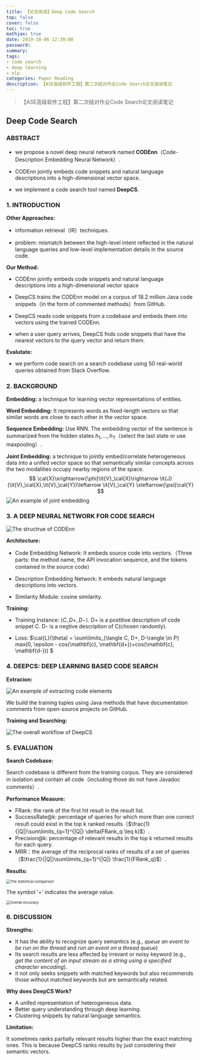 ```yaml
---
title: 【论文阅读】Deep Code Search
top: false
cover: false
toc: true
mathjax: true
date: 2019-10-06 12:39:00
password:
summary:
tags: 
- code search
- deep learning
- nlp
categories: Paper Reading
description: 【ASE高级软件工程】第二次结对作业Code Search论文阅读笔记
---
```

> 【ASE高级软件工程】第二次结对作业Code Search论文阅读笔记

## Deep Code Search

### ABSTRACT

- we propose a novel deep neural network named **CODEnn**（Code-Description Embedding Neural Network）.

- CODEnn jointly embeds code snippets and natural language descriptions into a high-dimensional vector space.
- we implement a code search tool named **DeepCS**. 

### 1.  INTRODUCTION

**Other Approaches:**  

- information retrieval（IR）techniques.

- problem: mismatch between the high-level intent reﬂected in the natural language queries and low-level implementation details in the source code.

**Our Method:**

- CODEnn jointly embeds code snippets and natural language descriptions into a high-dimensional vector space

- DeepCS trains the CODEnn model on a corpus of 18.2 million Java code snippets（in the form of commented methods）from GitHub.   

- DeepCS reads code snippets from a codebase and embeds them into vectors using the trained CODEnn.
- when a user query arrives, DeepCS fnds code snippets that have the nearest vectors to the query vector and return them. 

**Evalutate:**

- we perform code search on a search codebase using 50 real-world queries obtained from Stack Overﬂow.  

### 2.  BACKGROUND

**Embedding:** a technique for learning vector representations of entities.

**Word Embedding:** It represents words as fixed-length vectors so that similar words are close
to each other in the vector space.

**Sequence Embedding:** Use RNN. The embedding vector of the sentence is summarized from the hidden states $h_1, ..., h_T$（select the last state or use maxpooling）. 

**Joint Embedding:** a technique to jointly embed/correlate heterogeneous data into a unifed vector space so that semantically similar concepts across the two modalities occupy nearby regions of the space.
$$
\cal{X}\xrightarrow{\phi}\it{V}_\cal{X}\rightarrow \it{J}(\it{V}_\cal{X},\it{V}_\cal{Y})\leftarrow \it{V}_\cal{Y} \xleftarrow{\psi}\cal{Y}
$$
![An example of joint embedding](joint-embeding.png)

### 3.  A DEEP NEURAL NETWORK FOR CODE SEARCH 

![The structrue of CODEnn](CODEnn.png)

**Architecture:**

- Code Embedding Network: It embeds source code into vectors.（Three parts: the method name, the API invocation sequence, and the tokens contained in the source code）

- Description Embedding Network: It embeds natural language descriptions into
  vectors. 

- Similarity Module: cosine similarity.

**Training:**

- Training Instance: $\langle C, D+, D-\rangle$. D+ is a postitive description of code snippet C. D- is a negtive description of C(chosen randomly). 

- Loss: $\cal{L}(\theta) = \sum\limits_{\langle C, D+, D-\rangle \in P} max(0, \epsilon - cos(\mathbf{c}, \mathbf{d+})+cos(\mathbf{c}, \mathbf{d-})) $

### 4.  DEEPCS: DEEP LEARNING BASED CODE SEARCH 
**Extracion:** 

![An example of extracting code elements](extraction.png)

We build the training tuples using Java methods that have documentation comments from open-source projects on GitHub.

**Training and Searching:**

![The overall workflow of DeepCS](workflow.png)

### 5.  EVALUATION

**Search Codebase:** 

Search codebase is different from the training corpus. They are considered in isolation and contain all code（including those do not have Javadoc comments）.

**Performance Measure:**

- FRank: the rank of the first hit result in the result list.
- SuccessRate@k: percentage of queries for which more than one correct
  result could exist in the top k ranked results（$\frac{1}{|Q|}\sum\limits_{q=1}^{|Q|} \delta(FRank_q \leq k)$）.
- Precision@k: percentage of relevant results in the top k returned results for each query.
- MRR：the average of the reciprocal ranks of results of a set of queries（$\frac{1}{|Q|}\sum\limits_{q=1}^{|Q|} \frac{1}{FRank_q}$）.

**Results:**

<img src="The statistical comparison.png" alt="The statistical comparison" style="zoom:67%;" />

The symbol '+' indicates the average value.

<img src="accuracy.png" alt="Overall Accuracy" style="zoom:67%;" />

### 6.  DISCUSSION

**Strengths:**

- It has the ability to recognize query semantics (e.g., *queue an event to be run on the thread*​ and *run an event on a thread queue*)
- Its search results are less affected by irrevant or noisy keyword (e.g., *get the content
  of an input stream as a string using a specified character encoding*).
- it not only seeks snippets with matched keywords but also recommends those without matched keywords but are semantically related.

**Why does DeepCS Work?**

- A unifed representation of heterogeneous data.
- Better query understanding through deep learning.
- Clustering snippets by natural language semantics.

**Limitation:**

It sometimes ranks partially relevant results higher than the exact matching ones. This
is because DeepCS ranks results by just considering their semantic vectors.